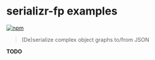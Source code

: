 # serializr-fp examples

[![npm](https://img.shields.io/npm/v/serializr-fp.svg?style=for-the-badge)](https://www.npmjs.com/serializr-fp)

> (De)serialize complex object graphs to/from JSON

**TODO**
